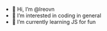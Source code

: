 - 👋 Hi, I’m @lreovn
- 👀 I’m interested in coding in general
- 🌱 I’m currently learning JS for fun


<!---
lreovn/lreovn is a ✨ special ✨ repository because its `README.md` (this file) appears on your GitHub profile.
You can click the Preview link to take a look at your changes.
--->
